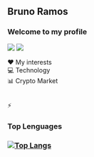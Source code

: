 ## Bruno Ramos

### Welcome to my profile

[<img src="https://img.shields.io/badge/LinkedIn-0077B5?style=for-the-badge&logo=linkedin&logoColor=white" />](https://www.linkedin.com/in/bruno-ramos-11b54a59/)
[<img src="https://img.shields.io/badge/Gmail-D14836?style=for-the-badge&logo=gmail&logoColor=white" />](bruno.rp45@gmail.com)

❤ My interests <br>
💻 Technology <br>
📊 Crypto Market <br><br>

⚡ <h3>Top Lenguages<h3>
  [![Top Langs](https://github-readme-stats.vercel.app/api/top-langs/?username=ramosbrp)](https://github.com/anuraghazra/github-readme-stats)




<!--
**ramosbrp/ramosbrp** is a ✨ _special_ ✨ repository because its `README.md` (this file) appears on your GitHub profile.

Here are some ideas to get you started:

- 🔭 I’m currently working on ...
- 🌱 I’m currently learning ...
- 👯 I’m looking to collaborate on ...
- 🤔 I’m looking for help with ...
- 💬 Ask me about ...
- 📫 How to reach me: ...
- 😄 Pronouns: ...
- ⚡ Fun fact: ...
-->
